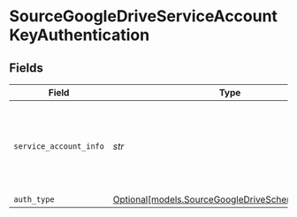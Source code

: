 # SourceGoogleDriveServiceAccountKeyAuthentication


## Fields

| Field                                                                                                                                                                                              | Type                                                                                                                                                                                               | Required                                                                                                                                                                                           | Description                                                                                                                                                                                        |
| -------------------------------------------------------------------------------------------------------------------------------------------------------------------------------------------------- | -------------------------------------------------------------------------------------------------------------------------------------------------------------------------------------------------- | -------------------------------------------------------------------------------------------------------------------------------------------------------------------------------------------------- | -------------------------------------------------------------------------------------------------------------------------------------------------------------------------------------------------- |
| `service_account_info`                                                                                                                                                                             | *str*                                                                                                                                                                                              | :heavy_check_mark:                                                                                                                                                                                 | The JSON key of the service account to use for authorization. Read more <a href="https://cloud.google.com/iam/docs/creating-managing-service-account-keys#creating_service_account_keys">here</a>. |
| `auth_type`                                                                                                                                                                                        | [Optional[models.SourceGoogleDriveSchemasAuthType]](../models/sourcegoogledriveschemasauthtype.md)                                                                                                 | :heavy_minus_sign:                                                                                                                                                                                 | N/A                                                                                                                                                                                                |